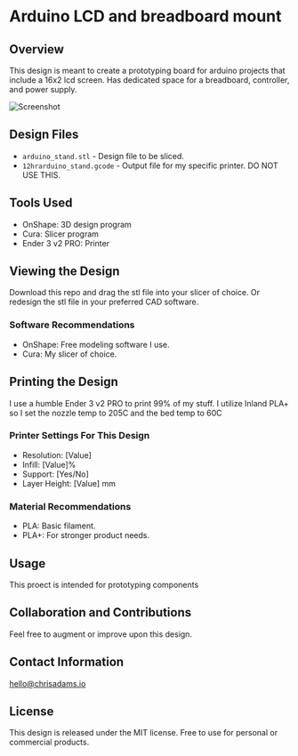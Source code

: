 # Arduino LCD and breadboard mount

## Overview
This design is meant to create a prototyping board for arduino projects that include a 16x2 lcd screen. Has dedicated space for a breadboard, controller, and power supply.

![Screenshot](/images/Screenshot%202023-11-03%20at%2012.40.06 PM.png)

## Design Files
- `arduino_stand.stl` - Design file to be sliced.
- `12hrarduino_stand.gcode` - Output file for my specific printer. DO NOT USE THIS.

## Tools Used
- OnShape: 3D design program
- Cura: Slicer program
- Ender 3 v2 PRO: Printer

## Viewing the Design
Download this repo and drag the stl file into your slicer of choice. Or redesign the stl file in your preferred CAD software.

### Software Recommendations
- OnShape: Free modeling software I use.
- Cura: My slicer of choice.

## Printing the Design
I use a humble Ender 3 v2 PRO to print 99% of my stuff. I utilize Inland PLA+ so I set the nozzle temp to 205C and the bed temp to 60C

### Printer Settings For This Design
- Resolution: [Value]
- Infill: [Value]%
- Support: [Yes/No]
- Layer Height: [Value] mm

### Material Recommendations
- PLA: Basic filament.
- PLA+: For stronger product needs.

## Usage
This proect is intended for prototyping components 

## Collaboration and Contributions
Feel free to augment or improve upon this design.

## Contact Information
hello@chrisadams.io

## License
This design is released under the MIT license. Free to use for personal or commercial products.

